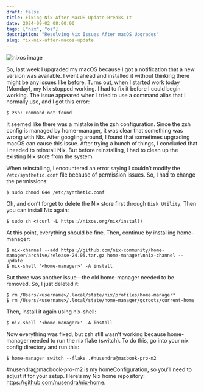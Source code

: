 ```yaml
---
draft: false
title: Fixing Nix After MacOS Update Breaks It
date: 2024-09-02 08:00:00
tags: ["nix", "os"]
description: "Resolving Nix Issues After macOS Upgrades"
slug: fix-nix-after-macos-update
---
```


![nixos image](https://jdheyburn.co.uk/blog/converting-to-the-church-of-nix/cover.png)

So, last week I upgraded my macOS because I got a notification that a new version was available. I went ahead and installed it without thinking there might be any issues like before. Turns out, when I started work today (Monday), my Nix stopped working. I had to fix it before I could begin working. The issue appeared when I tried to use a command alias that I normally use, and I got this error:

```
$ zsh: command not found
```

It seemed like there was a mistake in the zsh configuration. Since the zsh config is managed by home-manager, it was clear that something was wrong with Nix. After googling around, I found that sometimes upgrading macOS can cause this issue. After trying a bunch of things, I concluded that I needed to reinstall Nix. But before reinstalling, I had to clean up the existing Nix store from the system.

When reinstalling, I encountered an error saying I couldn’t modify the `/etc/synthetic.conf` file because of permission issues. So, I had to change the permissions:

```
$ sudo chmod 644 /etc/synthetic.conf
```

Oh, and don’t forget to delete the Nix store first through `Disk Utility`. Then you can install Nix again:

```
$ sudo sh <(curl -L https://nixos.org/nix/install)
```

At this point, everything should be fine. Then, continue by installing home-manager:

```
$ nix-channel --add https://github.com/nix-community/home-manager/archive/release-24.05.tar.gz home-manager\nnix-channel --update
$ nix-shell '<home-manager>' -A install
```

But there was another issue—the old home-manager needed to be removed. So, I just deleted it:

```
$ rm /Users/<username>/.local/state/nix/profiles/home-manager*
$ rm /Users/<username>/.local/state/home-manager/gcroots/current-home
```

Then, install it again using nix-shell:

```
$ nix-shell '<home-manager>' -A install
```

Now everything was fixed, but zsh still wasn’t working because home-manager needed to run the nix flake (switch). To do this, go into your nix config directory and run this:

```
$ home-manager switch --flake .#nusendra@macbook-pro-m2
```

#nusendra@macbook-pro-m2 is my homeConfiguration, so you’ll need to adjust it for your setup. Here’s my Nix home repository: https://github.com/nusendra/nix-home.
